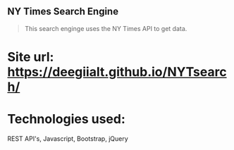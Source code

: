 ## NY Times Search Engine
>This search enginge uses the NY Times API to get data.

# Site url: https://deegiialt.github.io/NYTsearch/
# Technologies used:
REST API's, Javascript, Bootstrap, jQuery
